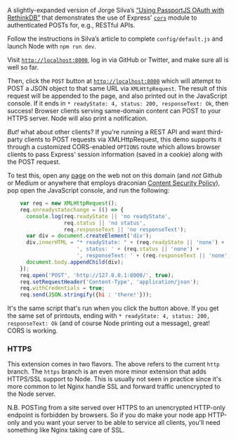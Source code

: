 A slightly-expanded version of Jorge Silva’s [“Using PassportJS OAuth with RethinkDB”](https://rethinkdb.com/blog/passport-oauth-with-rethinkdb/) that demonstrates the use of Express' [`cors`](https://github.com/expressjs/cors) module to authenticated POSTs for, e.g., RESTful APIs.

Follow the instructions in Silva’s article to complete `config/default.js` and launch Node with `npm run dev`.

Visit [`http://localhost:8000`](http://localhost:8000), log in via GitHub or Twitter, and make sure all is well so far.

Then, click the `POST` button at [`http://localhost:8000`](http://localhost:8000) which will attempt to POST a JSON object to that same URL via `XMLHttpRequest`. The result of this request will be appended to the page, and also printed out in the JavaScript console. If it ends in `* readyState: 4, status: 200, responseText: Ok`, then success! Browser clients serving same-domain content can POST to your HTTPS server. Node will also print a notification.

*But!* what about other clients? If you're running a REST API and want third-party clients to POST requests via XMLHttpRequest, this demo supports it through a customized CORS-enabled `OPTIONS` route which allows browser clients to pass Express' session information (saved in a cookie) along with the POST request.

To test this, open any [page](https://news.ycombinator.com) on the web not on this domain (and *not* Github or Medium or anywhere that employs draconian [Content Security Policy](https://github.com/blog/1477-content-security-policy)), pop open the JavaScript console, and run the following:
```js
    var req = new XMLHttpRequest();
    req.onreadystatechange = (() => {
      console.log(req.readyState || 'no readyState',
                  req.status || 'no status',
                  req.responseText || 'no responseText');
      var div = document.createElement('div');
      div.innerHTML = "* readyState: " + (req.readyState || 'none') +
                      ', status: ' + (req.status || 'none') +
                      ', responseText: ' + (req.responseText || 'none');
      document.body.appendChild(div);
    });
    req.open('POST', 'http://127.0.0.1:8000/', true);
    req.setRequestHeader('Content-Type', 'application/json');
    req.withCredentials = true;
    req.send(JSON.stringify({hi : 'there!'}));
```
It's the same script that's run when you click the button above. If you get the same set of printouts, ending with `* readyState: 4, status: 200, responseText: Ok` (and of course Node printing out a message), great!  CORS is working.

### HTTPS
This extension comes in two flavors. The above refers to the current `http` branch. The `https` branch is an even more minor extension that adds HTTPS/SSL support to Node. This is usually not seen in practice since it's more common to let Nginx handle SSL and forward traffic unencrypted to the Node server.

N.B. POSTing from a site served over HTTPS to an unencrypted HTTP-only endpoint is forbidden by browsers. So if you do make your node app HTTP-only and you want your server to be able to service all clients, you'll need something like Nginx taking care of SSL.
